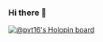 ### Hi there 👋

[![@pvt16's Holopin board](https://holopin.io/api/user/board?user=pvt16)](https://holopin.io/@pvt16)

<!--
**pvt-16/pvt-16** is a ✨ _special_ ✨ repository because its `README.md` (this file) appears on your GitHub profile.

Holopin badge board - https://www.holopin.io/@pvt16

Here are some ideas to get you started:

- 🔭 I’m currently working on ...
- 🌱 I’m currently learning ...
- 👯 I’m looking to collaborate on ...
- 🤔 I’m looking for help with ...
- 💬 Ask me about ...
- 📫 How to reach me: ...
- 😄 Pronouns: ...
- ⚡ Fun fact: ...
-->
